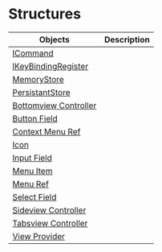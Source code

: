 # Structures

| Objects | Description |
| ----- | ----- |
| [ICommand](/structures/ICommand.md) | |
| [IKeyBindingRegister](/structures/IKeyBindingRegister.md) | |
| [MemoryStore](/structures/MemoryStore.md) | |
| [PersistantStore](/structures/PersistantStore.md) | |
| [Bottomview Controller](/structures/bottomview-controller.md) | |
| [Button Field](/structures/button-field.md) | |
| [Context Menu Ref](/structures/context-menu-ref.md) | |
| [Icon](/structures/icon.md) | |
| [Input Field](/structures/input-field.md) | |
| [Menu Item](/structures/menu-item.md) | |
| [Menu Ref](/structures/menu-ref.md) | |
| [Select Field](/structures/select-field.md) | |
| [Sideview Controller](/structures/sideview-controller.md) | |
| [Tabsview Controller](/structures/tabsview-controller.md) | |
| [View Provider](/structures/view-provider.md) | |
